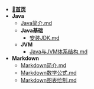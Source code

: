 - [📖**首页**](/README)
- **Java**
    - [Java简介.md](/Java/README.md)
    - **Java基础**
        - [安装JDK.md](/Java/Java基础/安装JDK.md)
    - **JVM**
        - [Java与JVM体系结构.md](/Java/JVM/Java与JVM体系结构.md)
- **Markdown**
    - [Markdown简介.md](/Markdown/README.md)
    - [Markdown数学公式.md](/Markdown/Markdown数学公式.md)
    - [Markdown图表绘制.md](/Markdown/Markdown图表绘制.md)